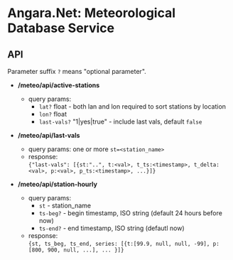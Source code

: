 # Angara.Net: Meteorological Database Service

## API

Parameter suffix `?` means "optional parameter".

- **/meteo/api/active-stations**
  - query params:
    - `lat?` float - both lan and lon required to sort stations by location
    - `lon?` float
    - `last-vals?` "1|yes|true" - include last vals, default `false`
  
- **/meteo/api/last-vals**
  - query params: one or more `st=<station_name>`
  - response:  
    `{"last-vals": [{st:"..", t:<val>, t_ts:<timestamp>, t_delta:<val>, p:<val>, p_ts:<timestamp>, ...}]}`

- **/meteo/api/station-hourly**
  - query params:
    - `st` - station_name
    - `ts-beg?` - begin timestamp, ISO string (default 24 hours before now)
    - `ts-end?` - end timestamp, ISO string (defautl now)
  - response:  
    `{st, ts_beg, ts_end, series: [{t:[99.9, null, null, -99], p:[800, 900, null, ...], ... }]}`

